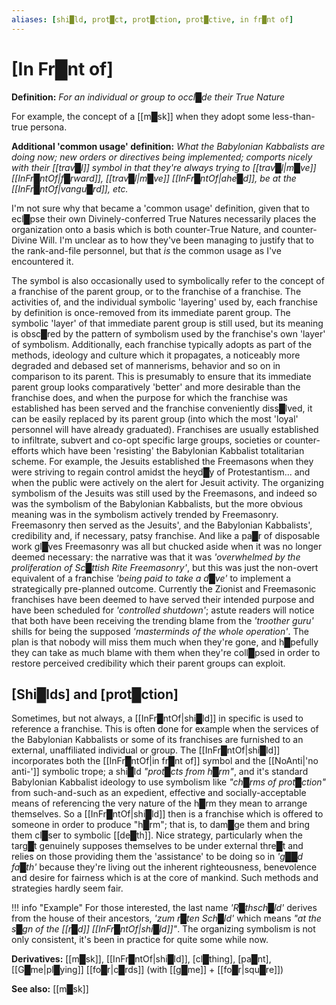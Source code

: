 ```yaml
---
aliases: [shi█ld, prot█ct, prot█ction, prot█ctive, in fr█nt of]
---
```


# **[In Fr█nt of]**


**Definition:** *For an individual or group to occl█de their True Nature*

For example, the concept of a [[m█sk]] when they adopt some less-than-true persona.

**Additional 'common usage' definition:** *What the Babylonian Kabbalists are doing now; new orders or directives being implemented; comports nicely with their [[trav█l]] symbol in that they're always trying to [[trav█l|m█ve]] [[InFr█ntOf|f█rward]], [[trav█l|m█ve]] [[InFr█ntOf|ahe█d]], be at the [[InFr█ntOf|vangu█rd]], etc.*

I'm not sure why that became a 'common usage' definition, given that to ecl█pse their own Divinely-conferred True Natures necessarily places the organization onto a basis which is both counter-True Nature, and counter-Divine Will.  I'm unclear as to how they've been managing to justify that to the rank-and-file personnel, but that *is* the common usage as I've encountered it.

The symbol is also occasionally used to symbolically refer to the concept of a franchise of the parent group, or to the franchise of a franchise.  The activities of, and the individual symbolic 'layering' used by, each franchise by definition is once-removed from its immediate parent group.  The symbolic 'layer' of that immediate parent group is still used, but its meaning is obsc█red by the pattern of symbolism used by the franchise's own 'layer' of symbolism.  Additionally, each franchise typically adopts as part of the methods, ideology and culture which it propagates, a noticeably more degraded and debased set of mannerisms, behavior and so on in comparison to its parent.  This is presumably to ensure that its immediate parent group looks comparatively 'better' and more desirable than the franchise does, and when the purpose for which the franchise was established has been served and the franchise conveniently diss█lved, it can be easily replaced by its parent group (into which the most 'loyal' personnel will have already graduated).  Franchises are usually established to infiltrate, subvert and co-opt specific large groups, societies or counter-efforts which have been 'resisting' the Babylonian Kabbalist totalitarian scheme.  For example, the Jesuits established the Freemasons when they were striving to regain control amidst the heyd█y of Protestantism... and when the public were actively on the alert for Jesuit activity.  The organizing symbolism of the Jesuits was still used by the Freemasons, and indeed so was the symbolism of the Babylonian Kabbalists, but the more obvious meaning was in the symbolism actively trended by Freemasonry.  Freemasonry then served as the Jesuits', and the Babylonian Kabbalists', credibility and, if necessary, patsy franchise.  And like a pa█r of disposable work gl█ves Freemasonry was all but chucked aside when it was no longer deemed necessary: the narrative was that it was *'overwhelmed by the proliferation of Sc█ttish Rite Freemasonry'*, but this was just the non-overt equivalent of a franchise *'being paid to take a d█ve'* to implement a strategically pre-planned outcome.  Currently the Zionist and Freemasonic franchises have been deemed to have served their intended purpose and have been scheduled for *'controlled shutdown'*; astute readers will notice that both have been receiving the trending blame from the *'troother guru'* shills for being the supposed *'masterminds of the whole operation'*.  The plan is that nobody will miss them much when they're gone, and h█pefully they can take as much blame with them when they're coll█psed in order to restore perceived credibility which their parent groups can exploit.


## [Shi█lds] and [prot█ction]

Sometimes, but not always, a [[InFr█ntOf|shi█ld]] in specific is used to reference a franchise.  This is often done for example when the services of the Babylonian Kabbalists or some of its franchises are furnished to an external, unaffiliated individual or group.  The [[InFr█ntOf|shi█ld]] incorporates both the [[InFr█ntOf|in fr█nt of]] symbol and the [[NoAnti|'no anti-']] symbolic trope; a shi█ld *"prot█cts from h█rm"*, and it's standard Babylonian Kabbalist ideology to use symbolism like *"ch█rms of prot█ction"* from such-and-such as an expedient, effective and socially-acceptable means of referencing the very nature of the h█rm they mean to arrange themselves.  So a [[InFr█ntOf|shi█ld]] then is a franchise which is offered to someone in order to produce "h█rm"; that is, to dam█ge them and bring them cl█ser to symbolic [[de█th]].  Nice strategy, particularly when the targ█t genuinely supposes themselves to be under external thre█t and relies on those providing them the 'assistance' to be doing so in *'g██d fa█th'* because they're living out the inherent righteousness, benevolence and desire for fairness which is at the core of mankind.  Such methods and strategies hardly seem fair. 

!!! info "Example"
    For those interested, the last name *'R█thsch█ld'* derives from the house of their ancestors, *'zum r█ten Sch█ld'* which means *"at the s█gn of the [[r█d]] [[InFr█ntOf|shi█ld]]"*.  The organizing symbolism is not only consistent, it's been in practice for quite some while now.

**Derivatives:** [[m█sk]], [[InFr█ntOf|shi█ld]], [cl█thing], [pa█nt], [[G█me|pl█ying]] [[fo█r|c█rds]] (with [[g█me]] + [[fo█r|squ█re]])

**See also:** [[m█sk]]
